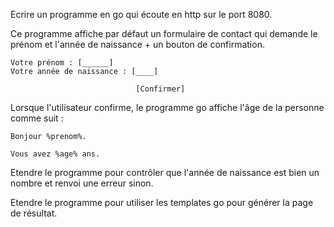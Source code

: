 Ecrire un programme en go qui écoute en http sur le port 8080.

Ce programme affiche par défaut un formulaire de contact qui demande le prénom et l'année de naissance + un bouton de confirmation.

```
Votre prénom : [______]
Votre année de naissance : [____]

                            [Confirmer]
```

Lorsque l'utilisateur confirme, le programme go affiche l'âge de la personne comme suit :

```
Bonjour %prenom%.

Vous avez %age% ans.
```

Etendre le programme pour contrôler que l'année de naissance est bien un nombre et renvoi une erreur sinon.

Etendre le programme pour utiliser les templates go pour générer la page de résultat.